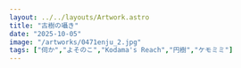 ```yaml
---
layout: ../../layouts/Artwork.astro
title: "古樹の囁き"
date: "2025-10-05"
image: "/artworks/0471enju_2.jpg"
tags: ["伺か","よそのこ","Kodama's Reach","円樹","ケモミミ"]
---
```


